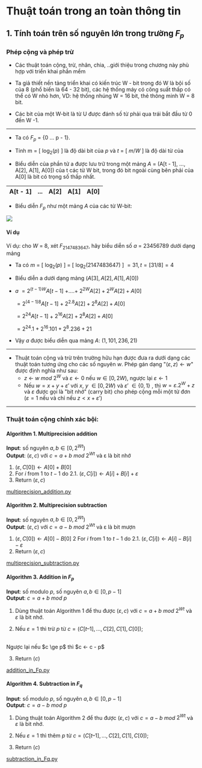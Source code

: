 # Thuật toán trong an toàn thông tin

## 1. Tính toán trên số nguyên lớn trong trường $F_{p}$

### Phép cộng và phép trừ
* Các thuật toán cộng, trừ, nhân, chia, ..giới thiệu trong chương này phù hợp với triển khai phần mềm

* Ta giả thiết nền tảng triển khai có kiến trúc W - bit trong đó W là bội số của 8 (phổ biến là 64 - 32 bit), các hệ thống máy có công suất thấp có thể có W nhỏ hơn, VD: hệ thống nhúng W = 16 bit, thẻ thông minh W = 8 bit.

* Các bit của một W-bit là từ U được đánh số từ phải qua trái bắt đầu từ 0 đến W -1.
---
* Ta có $F_{p}$ = {0 … p - 1}.

* Tính m = [ $\log_{2}(p)$ ] là độ dài bit của $p$ và $t$ = [ $m/W$ ] là độ dài từ của 

* Biểu diễn của phần tử a được lưu trữ trong một mảng $A$ = (A[t - 1], …, A[2], A[1], A[0]) của t các từ W bit, trong đó bit ngoài cùng bên phải của A[0] là bit có trọng số thấp nhất.

| A[t - 1] | ... | A[2] | A[1] | A[0] |
|----------|-----|------|------|------|

* Biểu diễn $F_{p}$ như một mảng $A$ của các từ W-bit:

![](https://i.imgur.com/lGonQDk.png)

#### Ví dụ

Ví dụ: cho $W$ = 8, xét $F_{2147483647}$, hãy biểu diễn số $a$ = 23456789 dưới dạng mảng

* Ta có $m$ = [ $\log_{2}(p)$ ] = [ $\log_{2}(2147483647)$ ] $= 31, t = [ 31/8 ] = 4$

* Biểu diễn a dưới dạng mảng ($A[3], A[2], A[1], A[0]$)

* $a$ $= 2^{(t-1)W}A[t-1]$ $+ .... +$ $2^{2W}A[2] + 2^{W}A[2] + A[0]$

    $= 2^{(4-1)8}A[t-1]$ $+$ $2^{2.8}A[2] + 2^{8}A[2] + A[0]$

    $= 2^{24}A[t-1]$ $+$ $2^{16}A[2] + 2^{8}A[2] + A[0]$

    $= 2^{24}.1$ $+$ $2^{16}.101 + 2^{8}.236 + 21$

* Vậy $a$ được biểu diễn qua mảng $A$: $(1, 101, 236, 21)$

---
* Thuật toán cộng và trừ trên trường hữu hạn được đưa ra dưới dạng các thuật toán tương ứng cho các số nguyên $w$. Phép gán dạng "$(ε, z) ← w$" được định nghĩa như sau:
    * $z$ ← $w$ $mod$ $2^{W}$ và $ε ← 0$ nếu $w \in [0, 2W)$, ngược lại $ε ← 1$
    * Nếu $w = x + y + ε'$ với $x$, $y$ $\in [0, 2W)$ và $ε'$ $\in \{0, 1\}$ , thì $w = ε.2^{W} + z$ và $ε$ được gọi là "bit nhớ" (carry bit) cho phép cộng mỗi một từ đơn ($ε = 1$ nếu và chỉ nếu $z < x + ε'$)

---
### Thuật toán cộng chính xác bội:
#### Algorithm 1. Multiprecision addition

**Input**: số nguyên $a, b \in [0, 2^{Wt})$
<br>
**Output**: $(ε, c)$ với $c = a + b$ $mod$ $2^{Wt}$ và ε là bit nhớ

1. $(ε, C[0]) ← A[0] + B[0]$
2. For $i$ from $1$ to $t - 1$ do
    2.1. $(ε, C[i]) ← A[i] + B[i] + ε$
3. Return $(ε, c)$

[multiprecision_addition.py](./multiprecision_addition.py)

#### Algorithm 2. Multiprecision subtraction

**Input**: số nguyên $a, b \in [0, 2^{Wt})$
<br>
**Output**: $(ε, c)$ với $c = a - b$ $mod$ $2^{Wt}$ và ε là bit mượn
1. $(ε, C[0]) ← A[0] - B[0]$
2 For $i$ from $1$ to $t - 1$ do
    2.1. $(ε, C[i]) ← A[i] - B[i] - ε$
3. Return $(ε, c)$

[multiprecision_subtraction.py](./multiprecision_subtraction.py)

#### Algorithm 3. Addition in $F_{p}$

**Input**: số modulo $p$, số nguyên $a, b \in [0, p − 1]$
<br>
**Output**: $c = a + b$ $mod$ $p$

1. Dùng thuật toán Algorithm 1 để thu được $(ε, c)$ với $c = a + b$ $mod$ $2^{Wt}$ và $ε$ là bit nhớ.

2. Nếu $ε = 1$ thì trừ $p$ từ $c = (C[t – 1], …, C[2], C[1], C[0])$;
<br>
Ngược lại nếu $c \ge p$ thì $c ←  c - p$

3. Return $(c)$

[addition_in_Fp.py](./addition_in_Fp.py)

#### Algorithm 4. Subtraction in $F_{q}$

**Input**: số modulo $p$, số nguyên $a, b \in [0, p − 1]$
<br>
**Output**: $c = a - b$ $mod$ $p$

1. Dùng thuật toán Algorithm 2 để thu được $(ε, c)$ với $c = a - b$ $mod$ $2^{Wt}$ và $ε$ là bit nhớ.

2. Nếu $ε = 1$ thì thêm $p$ từ $c = (C[t – 1], …, C[2], C[1], C[0])$;

3. Return $(c)$

[subtraction_in_Fq.py](./subtraction_in_Fq.py)
